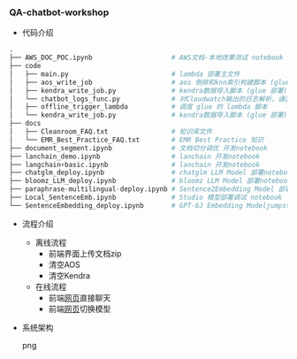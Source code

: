 ### QA-chatbot-workshop

- 代码介绍

```python
.
├── AWS_DOC_POC.ipynb                    # AWS文档-本地效果测试 notebook
├── code
│   ├── main.py                          # lambda 部署主文件
│   ├── aos_write_job                    # aos 倒排和knn索引构建脚本 (glue 部署)
│   ├── kendra_write_job.py              # kendra数据导入脚本 (glue 部署)
│   └── chatbot_logs_func.py             # 对Cloudwatch输出的日志解析，通过KDF同步到OpenSearch (lambda 脚本)
│   ├── offline_trigger_lambda           # 调度 glue 的 lambda 脚本
│   └── kendra_write_job.py              # kendra数据导入脚本 (glue 部署)
├── docs
│   ├── Cleanroom_FAQ.txt                # 知识库文件
│   └── EMR_Best_Practice_FAQ.txt        # EMR Best Practice 知识
├── document_segment.ipynb               # 文档切分调优 开发notebook
├── lanchain_demo.ipynb                  # lanchain 开发notebook
├── langchain+basic.ipynb                # lanchain 开发notebook
├── chatglm_deploy.ipynb                 # chatglm LLM Model 部署notebook
├── bloomz_LLM_deploy.ipynb              # bloomz LLM Model 部署notebook
├── paraphrase-multilingual-deploy.ipynb # Sentence2Embedding Model 部署notebook
├── Local_SentenceEmb.ipynb              # Studio 模型部署调试 notebook
└── SentenceEmbedding_deploy.ipynb       # GPT-6J Embedding Modeljumpstart部署 notebook
```

- 流程介绍

  - 离线流程
    - 前端界面上传文档zip
    - 清空AOS
    - 清空Kendra
  - 在线流程
    - 前端[网页](http://chatbot-alb-1653663846.us-east-1.elb.amazonaws.com:9988/)直接聊天
    - 前端[网页](http://chatbot-alb-1653663846.us-east-1.elb.amazonaws.com:9988/)切换模型

- 系统架构

  png